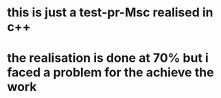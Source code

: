 # this is just a  test-pr-Msc realised in c++
# the realisation is done at 70% but i faced a problem for the achieve the work
